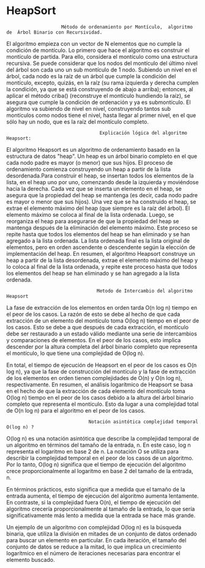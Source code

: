    # HeapSort
                                                                         
                        Método de ordenamiento por Montículo,  algoritmo de  Árbol Binario con Recursividad.
El algoritmo empieza con un vector de N elementos que no cumple la condición de montículo. Lo primero que hace el algoritmo es construir el montículo de partida. Para ello, considera el montículo como una estructura recursiva. Se puede considerar que los nodos del montículo del último nivel del árbol son cada uno un sub montículo de 1 nodo. Subiendo un nivel en el árbol, cada nodo es la raíz de un árbol que cumple la condición del montículo, excepto, quizás, en la raíz (su rama izquierda y derecha cumplen la condición, ya que se está construyendo de abajo a arriba); entonces, al aplicar el método criba() (reconstruye el montículo hundiendo la raíz), se asegura que cumple la condición de ordenación y ya es submontículo. El algoritmo va subiendo de nivel en nivel, construyendo tantos sub montículos como nodos tiene el nivel, hasta llegar al primer nivel, en el que sólo hay un nodo, que es la raíz del montículo completo.

                                      Explicación lógica del algoritmo Heapsort:
El algoritmo Heapsort es un algoritmo de ordenamiento basado en la estructura de datos "heap". Un heap es un árbol binario completo en el que cada nodo padre es mayor (o menor) que sus hijos. El proceso de ordenamiento comienza construyendo un heap a partir de la lista desordenada.Para construir el heap, se insertan todos los elementos de la lista, en el heap uno por uno, comenzando desde la izquierda y moviéndose hacia la derecha. Cada vez que se inserta un elemento en el heap, se asegura que la propiedad del heap se mantenga (es decir, cada nodo padre es mayor o menor que sus hijos). Una vez que se ha construido el heap, se extrae el elemento máximo del heap (que siempre es la raíz del árbol). El elemento máximo se coloca al final de la lista ordenada. Luego, se reorganiza el heap para asegurarse de que la propiedad del heap se mantenga después de la eliminación del elemento máximo. Este proceso se repite hasta que todos los elementos del heap se han eliminado y se han agregado a la lista ordenada. La lista ordenada final es la lista original de elementos, pero en orden ascendente o descendente según la elección de implementación del heap. En resumen, el algoritmo Heapsort construye un heap a partir de la lista desordenada, extrae el elemento máximo del heap y lo coloca al final de la lista ordenada, y repite este proceso hasta que todos los elementos del heap se han eliminado y se han agregado a la lista ordenada.

                                     Metodo de Intercambio del algoritmo Heapsort
La fase de extracción de los elementos en orden tarda O(n log n) tiempo en el peor de los casos. La razón de esto se debe al hecho de que cada extracción de un elemento del montículo toma O(log n) tiempo en el peor de los casos. Esto se debe a que después de cada extracción, el montículo debe ser restaurado a un estado válido mediante una serie de intercambios y comparaciones de elementos. En el peor de los casos, esto implica descender por la altura completa del árbol binario completo que representa el montículo, lo que tiene una complejidad de O(log n).

En total, el tiempo de ejecución de Heapsort en el peor de los casos es O(n log n), ya que la fase de construcción del montículo y la fase de extracción de los elementos en orden tienen complejidades de O(n) y O(n log n), respectivamente. En resumen, el análisis logarítmico de Heapsort se basa en el hecho de que la extracción de cada elemento del montículo toma O(log n) tiempo en el peor de los casos debido a la altura del árbol binario completo que representa el montículo. Esto da lugar a una complejidad total de O(n log n) para el algoritmo en el peor de los casos.

                                  Notación asintótica complejidad temporal O(log n) ?
O(log n) es una notación asintótica que describe la complejidad temporal de un algoritmo en términos del tamaño de la entrada, n. En este caso, log n representa el logaritmo en base 2 de n. La notación O se utiliza para describir la complejidad temporal en el peor de los casos de un algoritmo. Por lo tanto, O(log n) significa que el tiempo de ejecución del algoritmo crece proporcionalmente al logaritmo en base 2 del tamaño de la entrada, n.

En términos prácticos, esto significa que a medida que el tamaño de la entrada aumenta, el tiempo de ejecución del algoritmo aumenta lentamente. En contraste, si la complejidad fuera O(n), el tiempo de ejecución del algoritmo crecería proporcionalmente al tamaño de la entrada, lo que sería significativamente más lento a medida que la entrada se hace más grande.

Un ejemplo de un algoritmo con complejidad O(log n) es la búsqueda binaria, que utiliza la división en mitades de un conjunto de datos ordenado para buscar un elemento en particular. En cada iteración, el tamaño del conjunto de datos se reduce a la mitad, lo que implica un crecimiento logarítmico en el número de iteraciones necesarias para encontrar el elemento buscado.